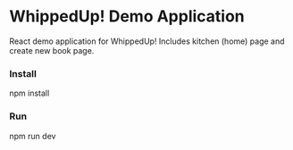 # WhippedUp! Demo Application

React demo application for WhippedUp! Includes kitchen (home) page and create new book page.

### Install

npm install

### Run

npm run dev

